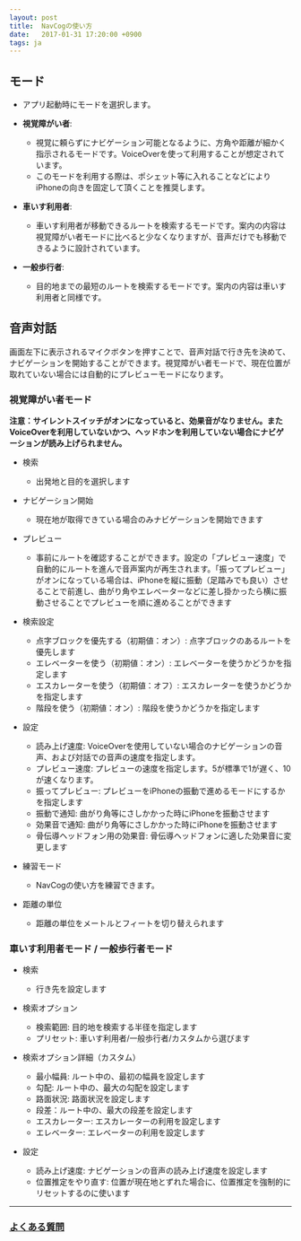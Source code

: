 ```yaml
---
layout: post
title:  NavCogの使い方
date:   2017-01-31 17:20:00 +0900
tags: ja
---
```


## モード
* アプリ起動時にモードを選択します。

* **視覚障がい者**:
  * 視覚に頼らずにナビゲーション可能となるように、方角や距離が細かく指示されるモードです。VoiceOverを使って利用することが想定されています。
  * このモードを利用する際は、ポシェット等に入れることなどによりiPhoneの向きを固定して頂くことを推奨します。
* **車いす利用者**:
  * 車いす利用者が移動できるルートを検索するモードです。案内の内容は視覚障がい者モードに比べると少なくなりますが、音声だけでも移動できるように設計されています。
* **一般歩行者**:
  * 目的地までの最短のルートを検索するモードです。案内の内容は車いす利用者と同様です。

## 音声対話

画面左下に表示されるマイクボタンを押すことで、音声対話で行き先を決めて、ナビゲーションを開始することができます。視覚障がい者モードで、現在位置が取れていない場合には自動的にプレビューモードになります。

### 視覚障がい者モード

**注意：サイレントスイッチがオンになっていると、効果音がなりません。またVoiceOverを利用していないかつ、ヘッドホンを利用していない場合にナビゲーションが読み上げられません。**

* 検索
  * 出発地と目的を選択します

* ナビゲーション開始
  * 現在地が取得できている場合のみナビゲーションを開始できます

* プレビュー
  * 事前にルートを確認することができます。設定の「プレビュー速度」で自動的にルートを進んで音声案内が再生されます。「振ってプレビュー」がオンになっている場合は、iPhoneを縦に振動（足踏みでも良い）させることで前進し、曲がり角やエレベーターなどに差し掛かったら横に振動させることでプレビューを順に進めることができます

* 検索設定
  * 点字ブロックを優先する（初期値：オン）: 点字ブロックのあるルートを優先します
  * エレベーターを使う（初期値：オン）: エレベーターを使うかどうかを指定します
  * エスカレーターを使う（初期値：オフ）: エスカレーターを使うかどうかを指定します
  * 階段を使う（初期値：オン）: 階段を使うかどうかを指定します

* 設定
  * 読み上げ速度: VoiceOverを使用していない場合のナビゲーションの音声、および対話での音声の速度を指定します。
  * プレビュー速度: プレビューの速度を指定します。5が標準で1が遅く、10が速くなります。
  * 振ってプレビュー: プレビューをiPhoneの振動で進めるモードにするかを指定します
  * 振動で通知: 曲がり角等にさしかかった時にiPhoneを振動させます
  * 効果音で通知: 曲がり角等にさしかかった時にiPhoneを振動させます
  * 骨伝導ヘッドフォン用の効果音: 骨伝導ヘッドフォンに適した効果音に変更します

* 練習モード
  * NavCogの使い方を練習できます。

* 距離の単位
  * 距離の単位をメートルとフィートを切り替えられます

### 車いす利用者モード / 一般歩行者モード

* 検索
  * 行き先を設定します

* 検索オプション
  * 検索範囲: 目的地を検索する半径を指定します
  * プリセット: 車いす利用者/一般歩行者/カスタムから選びます

* 検索オプション詳細（カスタム）
  * 最小幅員: ルート中の、最初の幅員を設定します
  * 勾配: ルート中の、最大の勾配を設定します
  * 路面状況: 路面状況を設定します
  * 段差：ルート中の、最大の段差を設定します
  * エスカレーター: エスカレーターの利用を設定します
  * エレベーター: エレベーターの利用を設定します

* 設定
  * 読み上げ速度: ナビゲーションの音声の読み上げ速度を設定します
  * 位置推定をやり直す: 位置が現在地とずれた場合に、位置推定を強制的にリセットするのに使います
  
-----

### [よくある質問](/faq-ja.html)
